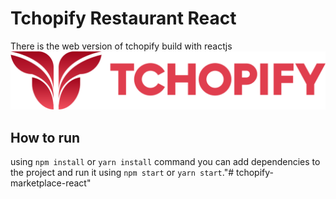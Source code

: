 # Tchopify Restaurant React
There is the web version of tchopify build with reactjs
![Tchopify](/public/static/brand/logo_full.png)
## How to run
using `npm install` or `yarn install` command you can add dependencies to the project and 
run it using `npm start` or `yarn start`."# tchopify-marketplace-react" 
